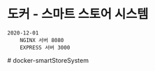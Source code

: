# 도커 - 스마트 스토어 시스템

    2020-12-01
        NGINX 서버 8080
        EXPRESS 서버 3000
#   d o c k e r - s m a r t S t o r e S y s t e m  
 